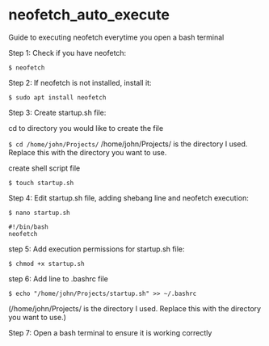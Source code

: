 # neofetch_auto_execute
Guide to executing neofetch everytime you open a bash terminal

Step 1: Check if you have neofetch:

 ```$ neofetch```
  

Step 2: If neofetch is not installed, install it:

  ```$ sudo apt install neofetch```
  

Step 3: Create startup.sh file:

  cd to directory you would like to create the file
  
   ```$ cd /home/john/Projects/```
   /home/john/Projects/ is the directory I used. Replace this with the directory you want to use.
    
  create shell script file
  
   ```$ touch startup.sh```
    

Step 4: Edit startup.sh file, adding shebang line and neofetch execution:

  ```$ nano startup.sh```
  
    #!/bin/bash
    neofetch
    

step 5: Add execution permissions for startup.sh file:

  ```$ chmod +x startup.sh```
  

step 6: Add line to .bashrc file

  ```$ echo "/home/john/Projects/startup.sh" >> ~/.bashrc``` 
  
  (/home/john/Projects/ is the directory I used. Replace this with the directory you want to use.)
  

Step 7: Open a bash terminal to ensure it is working correctly
